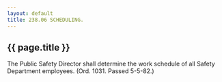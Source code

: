 ```yaml
---
layout: default 
title: 238.06 SCHEDULING.
---
```


{{ page.title }}
----------------

The Public Safety Director shall determine the work schedule of all
Safety Department employees. (Ord. 1031. Passed 5-5-82.)
